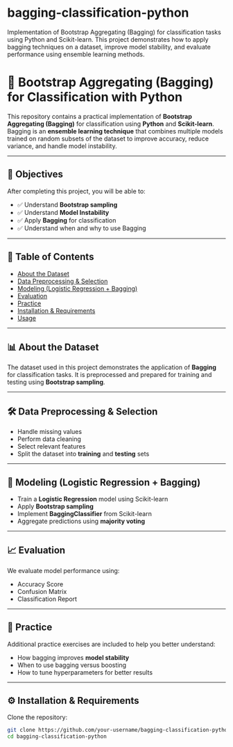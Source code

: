 # bagging-classification-python
Implementation of Bootstrap Aggregating (Bagging) for classification tasks using Python and Scikit-learn. This project demonstrates how to apply bagging techniques on a dataset, improve model stability, and evaluate performance using ensemble learning methods.
# 🧠 Bootstrap Aggregating (Bagging) for Classification with Python  

This repository contains a practical implementation of **Bootstrap Aggregating (Bagging)** for classification using **Python** and **Scikit-learn**. Bagging is an **ensemble learning technique** that combines multiple models trained on random subsets of the dataset to improve accuracy, reduce variance, and handle model instability.  

---

## 🚀 Objectives  
After completing this project, you will be able to:  
- ✅ Understand **Bootstrap sampling**  
- ✅ Understand **Model Instability**  
- ✅ Apply **Bagging** for classification  
- ✅ Understand when and why to use Bagging  

---

## 📌 Table of Contents  
- [About the Dataset](#about-the-dataset)  
- [Data Preprocessing & Selection](#data-preprocessing--selection)  
- [Modeling (Logistic Regression + Bagging)](#modeling-logistic-regression--bagging)  
- [Evaluation](#evaluation)  
- [Practice](#practice)  
- [Installation & Requirements](#installation--requirements)  
- [Usage](#usage)  

---

## 📊 About the Dataset  
The dataset used in this project demonstrates the application of **Bagging** for classification tasks. It is preprocessed and prepared for training and testing using **Bootstrap sampling**.

---

## 🛠️ Data Preprocessing & Selection  
- Handle missing values  
- Perform data cleaning  
- Select relevant features  
- Split the dataset into **training** and **testing** sets  

---

## 🤖 Modeling (Logistic Regression + Bagging)  
- Train a **Logistic Regression** model using Scikit-learn  
- Apply **Bootstrap sampling**  
- Implement **BaggingClassifier** from Scikit-learn  
- Aggregate predictions using **majority voting**  

---

## 📈 Evaluation  
We evaluate model performance using:  
- Accuracy Score  
- Confusion Matrix  
- Classification Report  

---

## 🧩 Practice  
Additional practice exercises are included to help you better understand:  
- How bagging improves **model stability**  
- When to use bagging versus boosting  
- How to tune hyperparameters for better results  

---

## ⚙️ Installation & Requirements  

Clone the repository:  
```bash
git clone https://github.com/your-username/bagging-classification-python.git
cd bagging-classification-python
